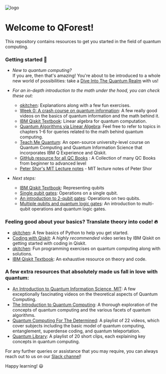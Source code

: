 ![logo](assets/logo.png)
# Welcome to QForest!

This repository contains resources to get you started in the field of quantum computing.
  
### Getting started :rocket:
- _New to quantum computing?_  
If you are, then that's amazing! You're about to be introduced to a whole new world of possibilities: take a [Dive Into The Quantum Realm](https://medium.com/qvillage/diving-into-the-quantum-realm-124c26f293cb) with us!  
  
- _For an in-depth introduction to the math under the hood, you can check these out:_
  - [qkitchen](https://gitlab.com/qkitchen/basics-of-quantum-computing/-/tree/master/math): Explanations along with a few fun exercises.  
  - [Week 0: A crash course on quantum information](https://courses.edx.org/courses/course-v1:CaltechDelftX+QuCryptox+3T2018/course/): A few really good videos on the basics of quantum information and the math behind it. 
  - [IBM Qiskit Textbook](https://qiskit.org/textbook/ch-prerequisites/linear_algebra.html): Linear algebra for quantum computation.  
  - [Quantum Algorithms via Linear Algebra](http://mmrc.amss.cas.cn/tlb/201702/W020170224608149911380.pdf): Feel free to refer to topics in chapters 1-6 for queries related to the math behind quantum computing.
  - [Teach Me Quantum](https://github.com/msramalho/Teach-Me-Quantum): An open-source university-level course on Quantum Computing and Quantum Information Science that incorporates IBM Q Experience and Qiskit. 
  - [GitHub resource for all QC Books](https://github.com/poig/Qc_book_list) : A Collection of many QC Books from beginner to advanced level
  - [Peter Shor's MIT Lecture notes](https://math.mit.edu/~shor/435-LN/) - MIT lecture notes of Peter Shor


- _Next steps:_
  - [IBM Qiskit Textbook](https://qiskit.org/textbook/ch-states/representing-qubit-states.html): Representing qubits
  - [Single qubit gates](https://medium.com/@jonathan_hui/qc-programming-with-quantum-gates-8996b667d256): Operations on a single qubit.
  - [An introduction to 2-qubit gates](https://medium.com/@jonathan_hui/qc-programming-with-quantum-gates-2-qubit-operator-871528d136db): Operations on two qubits. 
  - [Multiple qubits and quantum logic gates](https://medium.com/qvillage/multiple-qubits-and-quantum-logic-gates-edc3b0190fd9): An introduction to multi-qubit operations and quantum logic gates. 
   
 ### Feeling good about your basics? Translate theory into code! :fire:  
 - [qkitchen](https://gitlab.com/qkitchen/basics-of-quantum-computing/-/tree/master/python): A few basics of Python to help you get started.
 - [Coding with Qiskit](https://www.youtube.com/playlist?list=PLOFEBzvs-Vvp2xg9-POLJhQwtVktlYGbY): A _highly recommended_ video series by IBM Qiskit on getting started with coding in Qiskit. 
 - [qkitchen](https://gitlab.com/qkitchen/basics-of-quantum-computing/-/tree/master/bronze): Fun programming exercises on quantum computing along with solutions. 
 - [IBM Qiskit Textbook](https://qiskit.org/textbook/preface.html): An exhaustive resource on theory and code.  
   
 ### A few extra resources that absolutely made us fall in love with quantum:
 - [An Introduction to Quantum Information Science, MIT](https://courses.edx.org/courses/course-v1:MITx+8.370.1x+1T2018/course/): A few exceptionally fascinating videos on the theoretical aspects of Quantum Computing.  
 - [The Introduction to Quantum Computing](https://www.coursera.org/learn/quantum-computing-algorithms/home/welcome): A thorough exploration of the concepts of quantum computing and the various facets of quantum algorithms. 
 - [Quantum Computing For The Determined](https://www.youtube.com/playlist?list=PL1826E60FD05B44E4): A playlist of 22 videos, which cover subjects including the basic model of quantum computing, entanglement, superdense coding, and quantum teleportation.
  - [Quantum Library](https://www.youtube.com/playlist?list=PL5jmbd6SJYnMOKxsKdsdLlIcnM_Ad-Tgj): A playlist of 20 short clips, each explaining key concepts in quantum computing. 
 
 For any further queries or assistance that you may require, you can always reach out to us on our [Slack channel](https://join.slack.com/t/pesqforest/shared_invite/zt-7emmce0k-yugCvsioSKXrhCyfDfzZAg)!  
   
 Happy learning! :smiley:
